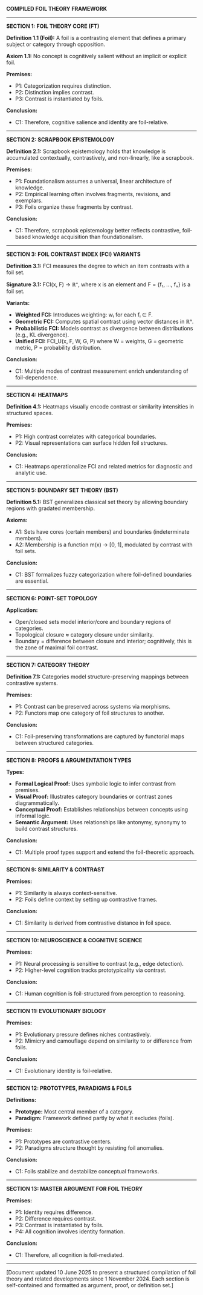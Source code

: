 **COMPILED FOIL THEORY FRAMEWORK**

---

**SECTION 1: FOIL THEORY CORE (FT)**

**Definition 1.1 (Foil):** A foil is a contrasting element that defines a primary subject or category through opposition.

**Axiom 1.1:** No concept is cognitively salient without an implicit or explicit foil.

**Premises:**

* P1: Categorization requires distinction.
* P2: Distinction implies contrast.
* P3: Contrast is instantiated by foils.

**Conclusion:**

* C1: Therefore, cognitive salience and identity are foil-relative.

---

**SECTION 2: SCRAPBOOK EPISTEMOLOGY**

**Definition 2.1:** Scrapbook epistemology holds that knowledge is accumulated contextually, contrastively, and non-linearly, like a scrapbook.

**Premises:**

* P1: Foundationalism assumes a universal, linear architecture of knowledge.
* P2: Empirical learning often involves fragments, revisions, and exemplars.
* P3: Foils organize these fragments by contrast.

**Conclusion:**

* C1: Therefore, scrapbook epistemology better reflects contrastive, foil-based knowledge acquisition than foundationalism.

---

**SECTION 3: FOIL CONTRAST INDEX (FCI) VARIANTS**

**Definition 3.1:** FCI measures the degree to which an item contrasts with a foil set.

**Signature 3.1:** FCI(x, F) → ℝ⁺, where x is an element and F = {f₁, ..., fₙ} is a foil set.

**Variants:**

* **Weighted FCI:** Introduces weighting: wᵢ for each fᵢ ∈ F.
* **Geometric FCI:** Computes spatial contrast using vector distances in ℝⁿ.
* **Probabilistic FCI:** Models contrast as divergence between distributions (e.g., KL divergence).
* **Unified FCI:** FCI\_U(x, F, W, G, P) where W = weights, G = geometric metric, P = probability distribution.

**Conclusion:**

* C1: Multiple modes of contrast measurement enrich understanding of foil-dependence.

---

**SECTION 4: HEATMAPS**

**Definition 4.1:** Heatmaps visually encode contrast or similarity intensities in structured spaces.

**Premises:**

* P1: High contrast correlates with categorical boundaries.
* P2: Visual representations can surface hidden foil structures.

**Conclusion:**

* C1: Heatmaps operationalize FCI and related metrics for diagnostic and analytic use.

---

**SECTION 5: BOUNDARY SET THEORY (BST)**

**Definition 5.1:** BST generalizes classical set theory by allowing boundary regions with gradated membership.

**Axioms:**

* A1: Sets have cores (certain members) and boundaries (indeterminate members).
* A2: Membership is a function m(x) → \[0, 1], modulated by contrast with foil sets.

**Conclusion:**

* C1: BST formalizes fuzzy categorization where foil-defined boundaries are essential.

---

**SECTION 6: POINT-SET TOPOLOGY**

**Application:**

* Open/closed sets model interior/core and boundary regions of categories.
* Topological closure ≈ category closure under similarity.
* Boundary = difference between closure and interior; cognitively, this is the zone of maximal foil contrast.

---

**SECTION 7: CATEGORY THEORY**

**Definition 7.1:** Categories model structure-preserving mappings between contrastive systems.

**Premises:**

* P1: Contrast can be preserved across systems via morphisms.
* P2: Functors map one category of foil structures to another.

**Conclusion:**

* C1: Foil-preserving transformations are captured by functorial maps between structured categories.

---

**SECTION 8: PROOFS & ARGUMENTATION TYPES**

**Types:**

* **Formal Logical Proof:** Uses symbolic logic to infer contrast from premises.
* **Visual Proof:** Illustrates category boundaries or contrast zones diagrammatically.
* **Conceptual Proof:** Establishes relationships between concepts using informal logic.
* **Semantic Argument:** Uses relationships like antonymy, synonymy to build contrast structures.

**Conclusion:**

* C1: Multiple proof types support and extend the foil-theoretic approach.

---

**SECTION 9: SIMILARITY & CONTRAST**

**Premises:**

* P1: Similarity is always context-sensitive.
* P2: Foils define context by setting up contrastive frames.

**Conclusion:**

* C1: Similarity is derived from contrastive distance in foil space.

---

**SECTION 10: NEUROSCIENCE & COGNITIVE SCIENCE**

**Premises:**

* P1: Neural processing is sensitive to contrast (e.g., edge detection).
* P2: Higher-level cognition tracks prototypicality via contrast.

**Conclusion:**

* C1: Human cognition is foil-structured from perception to reasoning.

---

**SECTION 11: EVOLUTIONARY BIOLOGY**

**Premises:**

* P1: Evolutionary pressure defines niches contrastively.
* P2: Mimicry and camouflage depend on similarity to or difference from foils.

**Conclusion:**

* C1: Evolutionary identity is foil-relative.

---

**SECTION 12: PROTOTYPES, PARADIGMS & FOILS**

**Definitions:**

* **Prototype:** Most central member of a category.
* **Paradigm:** Framework defined partly by what it excludes (foils).

**Premises:**

* P1: Prototypes are contrastive centers.
* P2: Paradigms structure thought by resisting foil anomalies.

**Conclusion:**

* C1: Foils stabilize and destabilize conceptual frameworks.

---

**SECTION 13: MASTER ARGUMENT FOR FOIL THEORY**

**Premises:**

* P1: Identity requires difference.
* P2: Difference requires contrast.
* P3: Contrast is instantiated by foils.
* P4: All cognition involves identity formation.

**Conclusion:**

* C1: Therefore, all cognition is foil-mediated.

---

\[Document updated 10 June 2025 to present a structured compilation of foil theory and related developments since 1 November 2024. Each section is self-contained and formatted as argument, proof, or definition set.]
